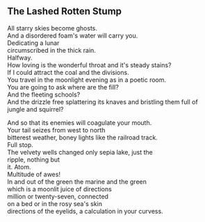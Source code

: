 The Lashed Rotten Stump
-----------------------
All starry skies become ghosts.  
And a disordered foam's water will carry you.  
Dedicating a lunar  
circumscribed in the thick rain.  
Halfway.  
How loving is the wonderful throat and it's steady stains?  
If I could attract the coal and the divisions.  
You travel in the moonlight evening as in a poetic room.  
You are going to ask where are the fill?  
And the fleeting schools?  
And the drizzle free splattering its knaves and bristling them full of  
jungle and squirrel?  
  
And so that its enemies will coagulate your mouth.  
Your tail seizes from west to north  
bitterest weather, boney lights like the railroad track.  
Full stop.  
The velvety wells changed only sepia lake, just the  
ripple, nothing but  
it. Atom.  
Multitude of awes!  
In and out of the green the marine and the green  
which is a moonlit juice of directions  
million or twenty-seven, connected  
on a bed or in the rosy sea's skin  
directions of the eyelids, a calculation in your curvess.  
